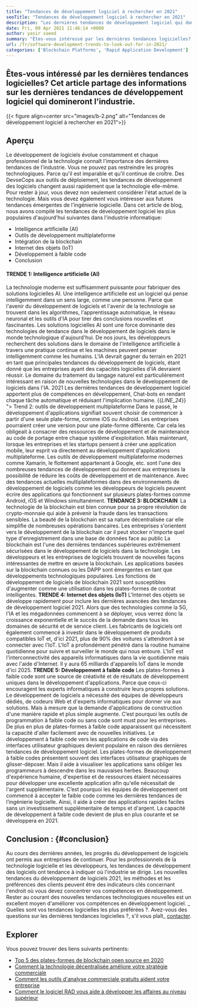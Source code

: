 ```yaml
---
title: "Tendances de développement logiciel à rechercher en 2021" 
seoTitle: "Tendances de développement logiciel à rechercher en 2021" 
description: "Les dernières tendances de développement logiciel qui domineront le secteur technologique comprennent la blockchain, l'intelligence artificielle, le non-code et des tendances plus nouvelles." 
date: Fri, 09 Apr 2021 11:46:14 +0000
author: yasir saeed
summary: "Êtes-vous intéressé par les dernières tendances logicielles? Cet article partage des informations sur les dernières tendances de développement logiciel qui domineront l'industrie." 
url: /fr/software-development-trends-to-look-out-for-in-2021/
categories: ['Blockchain Platforms', 'Rapid Application Development']
---
```


## Êtes-vous intéressé par les dernières tendances logicielles? Cet article partage des informations sur les dernières tendances de développement logiciel qui domineront l'industrie.

{{< figure align=center src="images/b-2.png" alt="Tendances de développement logiciel à rechercher en 2021">}}


## **Aperçu**
Le développement de logiciels évolue constamment et chaque professionnel de la technologie connaît l'importance des dernières tendances de l'industrie. Vous ne pouvez pas restreindre les progrès technologiques. Parce qu'il est imparable et qu'il continue de croître. Des DevseCops aux outils de déploiement, les tendances de développement des logiciels changent aussi rapidement que la technologie elle-même.
Pour rester à jour, vous devez non seulement considérer l'état actuel de la technologie. Mais vous devez également vous intéresser aux futures tendances émergentes de l'ingénierie logicielle. Dans cet article de blog, nous avons compilé les tendances de développement logiciel les plus populaires d'aujourd'hui suivantes dans l'industrie informatique:
  * Intelligence artificielle (AI)
  * Outils de développement multiplateforme
  * Intégration de la blockchain
  * Internet des objets (IoT)
  * Développement à faible code
  * Conclusion

#### **TRENDE 1: Intelligence artificielle (AI)** 
La technologie moderne est suffisamment puissante pour fabriquer des solutions logicielles AI. Une intelligence artificielle est un logiciel qui pense intelligemment dans un sens large, comme une personne. Parce que l'avenir du développement de logiciels et l'avenir de la technologie se trouvent dans les algorithmes, l'apprentissage automatique, le réseau neuronal et les outils d'IA pour tirer des conclusions nouvelles et fascinantes. Les solutions logicielles AI sont une force dominante des technologies de tendance dans le développement de logiciels dans le monde technologique d'aujourd'hui.
De nos jours, les développeurs recherchent des solutions dans le domaine de l'intelligence artificielle à travers une pratique continue et les machines peuvent penser intelligemment comme les humains. L'IA devrait gagner du terrain en 2021 en tant que principales tendances du développement de logiciels, étant donné que les entreprises ayant des capacités logicielles d'IA devraient réussir. Le domaine du traitement du langage naturel est particulièrement intéressant en raison de nouvelles technologies dans le développement de logiciels dans l'IA. 2021 Les dernières tendances de développement logiciel apportent plus de compétences en développement, Chat-bots en rendant chaque tâche automatique et réduisant l'implication humaine.
{{_LINE_24_}}
"> Trend 2: outils de développement multiplateforme
Dans le passé, le développement d'applications signifiait souvent choisir de commencer à partir d'une seule plate-forme, comme iOS ou Android. Les entreprises pourraient créer une version pour une plate-forme différente. Car cela les obligeait à consacrer des ressources de développement et de maintenance au code de portage entre chaque système d'exploitation. Mais maintenant, lorsque les entreprises et les startups pensent à créer une application mobile, leur esprit va directement au développement d'applications multiplateforme.
Les outils de développement multiplateforme modernes comme Xamarin, le flottement appartenant à Google, etc. sont l'une des nombreuses tendances de développement qui donnent aux entreprises la possibilité de réduire les coûts de développement et de maintenance. Avec des tendances actuelles multiplateformes dans des environnements de développement de logiciels comme les développeurs de logiciels peuvent écrire des applications qui fonctionnent sur plusieurs plates-formes comme Android, iOS et Windows simultanément.
 **TENDANCE 3: BLOCKCHAIN ​​** 
La technologie de la blockchain est bien connue pour sa propre révolution de crypto-monnaie qui aide à prévenir la fraude dans les transactions sensibles. La beauté de la blockchain est sa nature décentralisée car elle simplifie de nombreuses opérations bancaires. Les entreprises s'orientent vers le développement de la blockchain car il peut stocker n'importe quel type d'enregistrement dans une base de données face au public
La blockchain est l'une des dernières tendances supérieures extrêmement sécurisées dans le développement de logiciels dans la technologie. Les développeurs et les entreprises de logiciels trouvent de nouvelles façons intéressantes de mettre en œuvre la blockchain. Les applications basées sur la blockchain connues ou les DAPP sont émergentes en tant que développements technologiques populaires. Les fonctions de développement de logiciels de blockchain 2021 sont susceptibles d'augmenter comme une utilisation dans les plates-formes de contrat intelligentes.
**TRENDE 4: Internet des objets (IoT)** 
L'Internet des objets se développe rapidement pour inclure les dernières avancées des tendances de développement logiciel 2021. Alors que des technologies comme la 5G, l'IA et les mégadonnées commencent à se déployer, vous verrez donc la croissance exponentielle et le succès de la demande dans tous les domaines de sécurité et de service client. Les fabricants de logiciels ont également commencé à investir dans le développement de produits compatibles IoT et, d'ici 2021, plus de 90% des voitures s'attendront à se connecter avec l'IoT.
L'IoT a profondément pénétré dans la routine humaine quotidienne pour suivre et surveiller le monde qui nous entoure. L'IoT est l'interconnectivité des appareils informatiques dans la vie quotidienne mais avec l'aide d'Internet. Il y aura 65 milliards d'appareils IoT dans le monde d'ici 2025.
**TRENDE 5: Développement à faible code** 
Les plates-formes à faible code sont une source de créativité et de résultats de développement uniques dans le développement d'applications. Parce que ceux-ci encouragent les experts informatiques à construire leurs propres solutions. Le développement de logiciels a nécessité des équipes de développeurs dédiés, de codeurs Web et d'experts informatiques pour donner vie aux solutions. Mais à mesure que la demande d'applications de construction d'une manière rapide et plus simple augmente. C’est pourquoi les outils de programmation à faible code ou sans code sont must pour les entreprises. De plus en plus de plates-formes à faible code apparaissent qui nécessitent la capacité d'aller facilement avec de nouvelles initiatives.
Le développement à faible code vers les applications de code via des interfaces utilisateur graphiques devient populaire en raison des dernières tendances de développement logiciel. Les plates-formes de développement à faible codes présentent souvent des interfaces utilisateur graphiques de glisser-déposer. Mais il aide à visualiser les applications sans obliger les programmeurs à descendre dans les mauvaises herbes. Beaucoup d'expérience humaine, d'expertise et de ressources étaient nécessaires pour développer une excellente application afin qu'elle nécessitait de l'argent supplémentaire. C’est pourquoi les équipes de développement ont commencé à accepter le faible code comme les dernières tendances de l’ingénierie logicielle. Ainsi, il aide à créer des applications rapides faciles sans un investissement supplémentaire de temps et d'argent. La capacité de développement à faible code devient de plus en plus courante et se développera en 2021.

## **Conclusion** :   {#conclusion}
Au cours des dernières années, les progrès du développement de logiciels ont permis aux entreprises de continuer. Pour les professionnels de la technologie logicielle et les développeurs, les tendances de développement des logiciels ont tendance à indiquer où l'industrie se dirige. Les nouvelles tendances du développement de logiciels 2021, les méthodes et les préférences des clients peuvent être des indicateurs clés concernant l'endroit où vous devez concentrer vos compétences en développement. Rester au courant des nouvelles tendances technologiques nouvelles est un excellent moyen d'améliorer vos compétences en développement logiciel.
_ Quelles sont vos tendances logicielles les plus préférées ?. Avez-vous des questions sur les dernières tendances logicielles ?, s'il vous plaît_ [contacter][1].

## Explorer
Vous pouvez trouver des liens suivants pertinents:
  * [Top 5 des plates-formes de blockchain open source en 2020][2]
  * [Comment la technologie décentralisée améliore votre stratégie commerciale][3]
  * [Comment les outils d'analyse commerciale gratuits aident votre entreprise][4]
  * [Comment le logiciel RAD vous aide à développer les affaires au niveau supérieur][5]

  
[1]: mailto:yasir.saeed@aspose.com
[2]: https://blog.containerize.com/blockchain-platforms/top-5-open-source-blockchain-platforms-in-2020/
[3]: https://blog.containerize.com/2020/11/27/how-decentralized-technology-upgrades-your-business-strategy/
[4]: https://blog.containerize.com/2021/03/12/how-free-business-analytics-tools-assist-your-business/
[5]: https://blog.containerize.com/rapid-application-development/rapid-application-development-software-for-business-rad/
